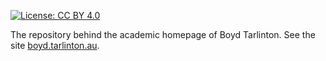 
<!-- badges: start -->
[![License: CC BY 4.0](https://img.shields.io/badge/License-CC_BY_4.0-lightgrey.svg)](LICENSE.md)
<!-- badges: end -->

The repository behind the academic homepage of Boyd Tarlinton. See the site [boyd.tarlinton.au](boyd.tarlinton.au).


